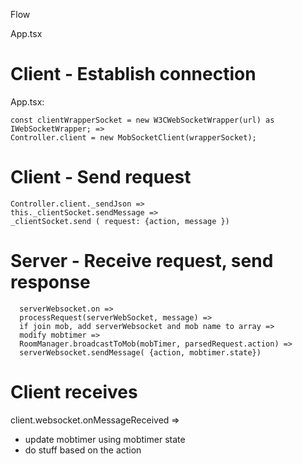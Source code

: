 Flow

App.tsx


# Client - Establish connection
App.tsx:

``` 
const clientWrapperSocket = new W3CWebSocketWrapper(url) as IWebSocketWrapper; =>
Controller.client = new MobSocketClient(wrapperSocket);
```

# Client - Send request
```
Controller.client._sendJson => 
this._clientSocket.sendMessage => 
_clientSocket.send ( request: {action, message })
```

# Server - Receive request, send response
```
  serverWebsocket.on => 
  processRequest(serverWebSocket, message) => 
  if join mob, add serverWebsocket and mob name to array =>
  modify mobtimer =>
  RoomManager.broadcastToMob(mobTimer, parsedRequest.action) => 
  serverWebsocket.sendMessage( {action, mobtimer.state}) 
```

# Client receives
client.websocket.onMessageReceived =>
- update mobtimer using mobtimer state
- do stuff based on the action
